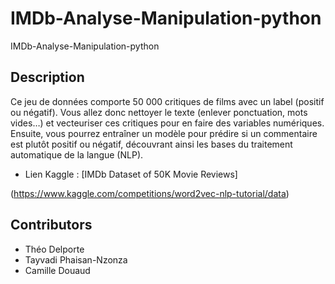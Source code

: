 # IMDb-Analyse-Manipulation-python
IMDb-Analyse-Manipulation-python

## Description

Ce jeu de données comporte 50 000 critiques de films avec un label
(positif ou négatif). Vous allez donc nettoyer le texte (enlever ponctuation, mots vides…) et
vecteuriser ces critiques pour en faire des variables numériques.
Ensuite, vous pourrez entraîner un modèle pour prédire si un commentaire
est plutôt positif ou négatif, découvrant ainsi les bases du traitement
automatique de la langue (NLP).

- Lien Kaggle : [IMDb Dataset of 50K Movie Reviews]

(https://www.kaggle.com/competitions/word2vec-nlp-tutorial/data)

## Contributors

- Théo Delporte
- Tayvadi Phaisan-Nzonza
- Camille Douaud

